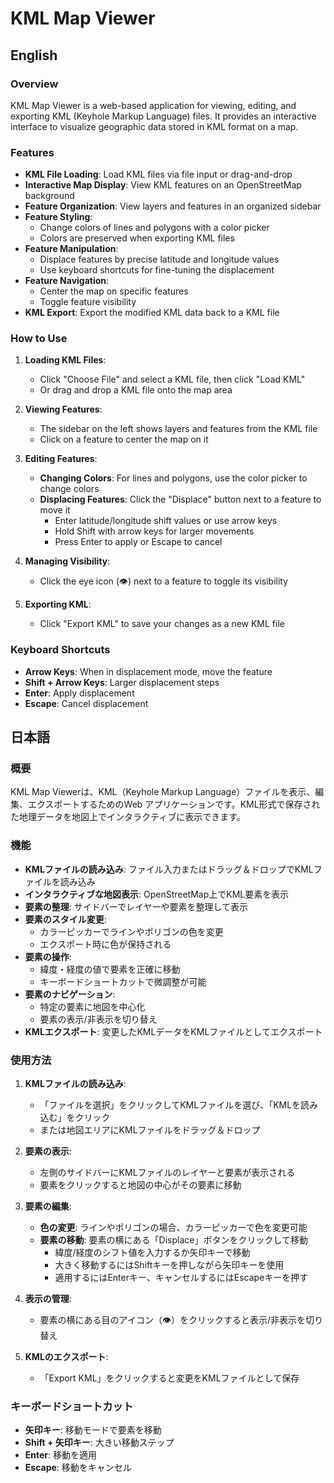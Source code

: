 # KML Map Viewer

## English

### Overview
KML Map Viewer is a web-based application for viewing, editing, and exporting KML (Keyhole Markup Language) files. It provides an interactive interface to visualize geographic data stored in KML format on a map.

### Features
- **KML File Loading**: Load KML files via file input or drag-and-drop
- **Interactive Map Display**: View KML features on an OpenStreetMap background
- **Feature Organization**: View layers and features in an organized sidebar
- **Feature Styling**:
  - Change colors of lines and polygons with a color picker
  - Colors are preserved when exporting KML files
- **Feature Manipulation**:
  - Displace features by precise latitude and longitude values
  - Use keyboard shortcuts for fine-tuning the displacement
- **Feature Navigation**:
  - Center the map on specific features
  - Toggle feature visibility
- **KML Export**: Export the modified KML data back to a KML file

### How to Use
1. **Loading KML Files**: 
   - Click "Choose File" and select a KML file, then click "Load KML"
   - Or drag and drop a KML file onto the map area

2. **Viewing Features**:
   - The sidebar on the left shows layers and features from the KML file
   - Click on a feature to center the map on it

3. **Editing Features**:
   - **Changing Colors**: For lines and polygons, use the color picker to change colors
   - **Displacing Features**: Click the "Displace" button next to a feature to move it
     - Enter latitude/longitude shift values or use arrow keys
     - Hold Shift with arrow keys for larger movements
     - Press Enter to apply or Escape to cancel

4. **Managing Visibility**:
   - Click the eye icon (👁️) next to a feature to toggle its visibility

5. **Exporting KML**:
   - Click "Export KML" to save your changes as a new KML file

### Keyboard Shortcuts
- **Arrow Keys**: When in displacement mode, move the feature
- **Shift + Arrow Keys**: Larger displacement steps
- **Enter**: Apply displacement
- **Escape**: Cancel displacement

## 日本語

### 概要
KML Map Viewerは、KML（Keyhole Markup Language）ファイルを表示、編集、エクスポートするためのWeb アプリケーションです。KML形式で保存された地理データを地図上でインタラクティブに表示できます。

### 機能
- **KMLファイルの読み込み**: ファイル入力またはドラッグ＆ドロップでKMLファイルを読み込み
- **インタラクティブな地図表示**: OpenStreetMap上でKML要素を表示
- **要素の整理**: サイドバーでレイヤーや要素を整理して表示
- **要素のスタイル変更**:
  - カラーピッカーでラインやポリゴンの色を変更
  - エクスポート時に色が保持される
- **要素の操作**:
  - 緯度・経度の値で要素を正確に移動
  - キーボードショートカットで微調整が可能
- **要素のナビゲーション**:
  - 特定の要素に地図を中心化
  - 要素の表示/非表示を切り替え
- **KMLエクスポート**: 変更したKMLデータをKMLファイルとしてエクスポート

### 使用方法
1. **KMLファイルの読み込み**: 
   - 「ファイルを選択」をクリックしてKMLファイルを選び、「KMLを読み込む」をクリック
   - または地図エリアにKMLファイルをドラッグ＆ドロップ

2. **要素の表示**:
   - 左側のサイドバーにKMLファイルのレイヤーと要素が表示される
   - 要素をクリックすると地図の中心がその要素に移動

3. **要素の編集**:
   - **色の変更**: ラインやポリゴンの場合、カラーピッカーで色を変更可能
   - **要素の移動**: 要素の横にある「Displace」ボタンをクリックして移動
     - 緯度/経度のシフト値を入力するか矢印キーで移動
     - 大きく移動するにはShiftキーを押しながら矢印キーを使用
     - 適用するにはEnterキー、キャンセルするにはEscapeキーを押す

4. **表示の管理**:
   - 要素の横にある目のアイコン（👁️）をクリックすると表示/非表示を切り替え

5. **KMLのエクスポート**:
   - 「Export KML」をクリックすると変更をKMLファイルとして保存

### キーボードショートカット
- **矢印キー**: 移動モードで要素を移動
- **Shift + 矢印キー**: 大きい移動ステップ
- **Enter**: 移動を適用
- **Escape**: 移動をキャンセル